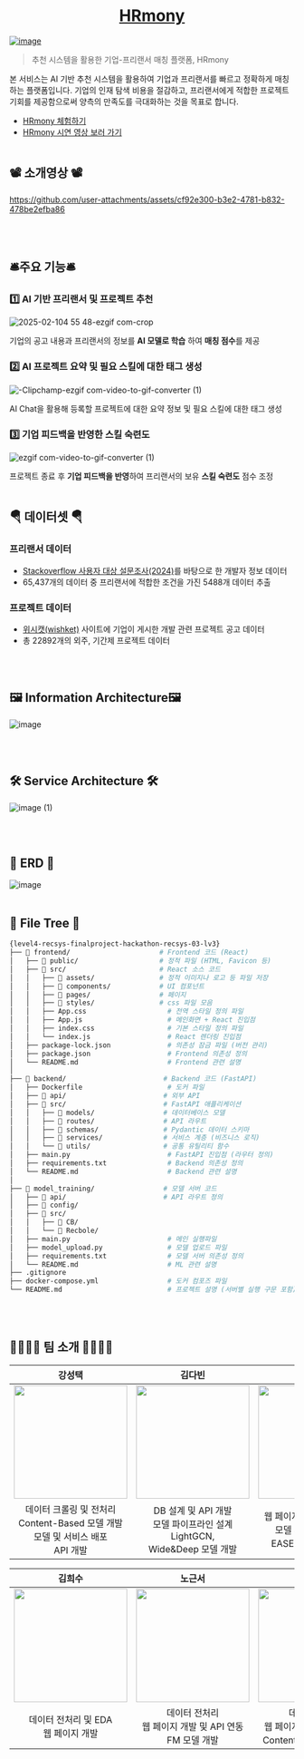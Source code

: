 <h1 align="center"><a href=’https://ginger-scion-7bd.notion.site/HRmony-170b563074a680b29360f7c273f82311?pvs=4’>HRmony</a></h1>

[![image](https://github.com/user-attachments/assets/eef56b60-1577-4ddd-aff1-9969e6b1d1d9)](https://hrmony.vercel.app/)


>추천 시스템을 활용한 기업-프리랜서 매칭 플랫폼, HRmony



본 서비스는 AI 기반 추천 시스템을 활용하여 기업과 프리랜서를 빠르고 정확하게 매칭하는 플랫폼입니다. 기업의 인재 탐색 비용을 절감하고, 프리랜서에게 적합한 프로젝트 기회를 제공함으로써 양측의 만족도를 극대화하는 것을 목표로 합니다.

- [HRmony 체험하기](https://hrmony.vercel.app/ "HRmony")
- [HRmony 시연 영상 보러 가기](https://www.youtube.com/watch?v=JYaz8wUgork)
<br></br>

## 📽️ 소개영상 📽️



https://github.com/user-attachments/assets/cf92e300-b3e2-4781-b832-478be2efba86


<br></br>

## 🛎️주요 기능🛎️
### 1️⃣ AI 기반 프리랜서 및 프로젝트 추천

![2025-02-104 55 48-ezgif com-crop](https://github.com/user-attachments/assets/60f4595f-ce42-4888-9be7-b6fb6c8fd0c0)

기업의 공고 내용과 프리랜서의 정보를 **AI 모델로 학습** 하여 **매칭 점수**를 제공

### 2️⃣ AI 프로젝트 **요약** 및 **필요 스킬**에 대한 태그 생성

![-Clipchamp-ezgif com-video-to-gif-converter (1)](https://github.com/user-attachments/assets/d1493e0f-0695-40e7-813f-f38eb8473723)


AI Chat을 활용해 등록할 프로젝트에 대한 요약 정보 및 필요 스킬에 대한 태그 생성

### 3️⃣ 기업 피드백을 반영한 스킬 숙련도

![ezgif com-video-to-gif-converter (1)](https://github.com/user-attachments/assets/cb975644-1862-47ee-b21a-8f621baeb0df)


프로젝트 종료 후 **기업 피드백을 반영**하여 프리랜서의 보유 **스킬 숙련도** 점수 조정
<br></br>
## 🪂 데이터셋 🪂

### 프리랜서 데이터

- [Stackoverflow 사용자 대상 설문조사(2024)](https://survey.stackoverflow.co/)를 바탕으로 한 개발자 정보 데이터
- 65,437개의 데이터 중 프리랜서에 적합한 조건을 가진 5488개 데이터 추출

### 프로젝트 데이터

- [위시캣(wishket)](https://www.wishket.com/) 사이트에 기업이 게시한 개발 관련 프로젝트 공고 데이터
- 총 22892개의 외주, 기간제 프로젝트 데이터

<br></br>

## 🖼️ Information Architecture🖼️

![image](https://github.com/user-attachments/assets/ea1ae9df-178d-4702-934a-237e04de8622)

<br></br>

## 🛠️ Service Architecture 🛠️

![image (1)](https://github.com/user-attachments/assets/701217e2-267c-412d-a7f4-d832317f1a39)

<br></br>

## 💾 ERD 💾

![image](https://github.com/user-attachments/assets/0d0a131a-7e95-4010-a17a-e1b369d08e9f)
<br></br>

## 🌳 File Tree 🌳
```bash
{level4-recsys-finalproject-hackathon-recsys-03-lv3}
├── 📂 frontend/                      # Frontend 코드 (React)
│   ├── 📂 public/                    # 정적 파일 (HTML, Favicon 등)
│   ├── 📂 src/                       # React 소스 코드
│   │   ├── 📂 assets/                # 정적 이미지나 로고 등 파일 저장
│   │   ├── 📂 components/            # UI 컴포넌트
│   │   ├── 📂 pages/                 # 페이지
│   │   ├── 📂 styles/                # css 파일 모음        
│   │   ├── App.css                    # 전역 스타일 정의 파일
│   │   ├── App.js                     # 메인화면 + React 진입점
│   │   ├── index.css                  # 기본 스타일 정의 파일
│   │   └── index.js                   # React 렌더링 진입점
│   ├── package-lock.json              # 의존성 잠금 파일 (버전 관리)
│   ├── package.json                   # Frontend 의존성 정의
│   └── README.md                      # Frontend 관련 설명
│
├── 📂 backend/                        # Backend 코드 (FastAPI)
│   ├── Dockerfile                     # 도커 파일
│   ├── 📂 api/                        # 외부 API
│   ├── 📂 src/                        # FastAPI 애플리케이션
│   │   ├── 📂 models/                 # 데이터베이스 모델
│   │   ├── 📂 routes/                 # API 라우트
│   │   ├── 📂 schemas/                # Pydantic 데이터 스키마
│   │   ├── 📂 services/               # 서비스 계층 (비즈니스 로직)
│   │   └── 📂 utils/                  # 공통 유틸리티 함수
│   ├── main.py                        # FastAPI 진입점 (라우터 정의)
│   ├── requirements.txt               # Backend 의존성 정의
│   └── README.md                      # Backend 관련 설명
│
├── 📂 model_training/                 # 모델 서버 코드
│   ├── 📂 api/                        # API 라우트 정의
│   ├── 📂 config/
│   ├── 📂 src/
│   │   ├── 📂 CB/
│   │   └── 📂 Recbole/
│   ├── main.py                        # 메인 실행파일
│   ├── model_upload.py                # 모델 업로드 파일
│   ├── requirements.txt               # 모델 서버 의존성 정의
│   └── README.md                      # ML 관련 설명
├── .gitignore
├── docker-compose.yml                 # 도커 컴포즈 파일
└── README.md                          # 프로젝트 설명 (서버별 실행 구문 포함)
```
<br></br>

## 👨‍👩‍👧‍👦 팀 소개 👨‍👩‍👧‍👦 
|강성택|김다빈|김윤경|
|:--:|:--:|:--:|
|<a href='https://github.com/TaroSin'><img src='https://github.com/user-attachments/assets/75682bd3-bcff-433e-8fe5-6515a72361d6' width='200px'/></a>|<a href='https://github.com/BinnieKim'><img src='https://github.com/user-attachments/assets/ff639e97-91c9-47e1-a0c8-a5fc09c025a6' width='200px'/></a>|<a href='https://github.com/luck-kyv'><img src='https://github.com/user-attachments/assets/015ec963-d1b4-4365-91c2-d513e94c2b8a' width='200px'/></a>|
| 데이터 크롤링 및 전처리<br> Content-Based 모델 개발 <br> 모델 및 서비스 배포<br>API 개발 | DB 설계 및 API 개발 <br> 모델 파이프라인 설계 <br> LightGCN,<br>Wide&Deep 모델 개발 | 웹 페이지 개발 및 API 연동 <br> 모델 파이프라인 설계 <br> EASE, SLIM 모델 개발 | 

|김희수|노근서|박영균|
|:--:|:--:|:--:|
|<a href='https://github.com/0k8h2s5'><img src='https://github.com/user-attachments/assets/526dc87c-0122-4829-8e94-bce6f15fc068' width='200px'/></a>|<a href='https://github.com/geunsseo'><img src='https://github.com/user-attachments/assets/0a1a27c1-4c91-4fdf-b350-1540c835ee72' width='200px'/></a>|<a href='https://github.com/0-virus'><img src='https://github.com/user-attachments/assets/98470105-260e-443d-8592-c139d7918b5e' width='200px'/></a>|
| 데이터 전처리 및 EDA <br> 웹 페이지 개발 | 데이터 전처리 <br> 웹 페이지 개발 및 API 연동 <br> FM 모델 개발 | 데이터 전처리 <br> 웹 페이지 개발 및 API 연동 <br> Content-Based 모델 개발 |

